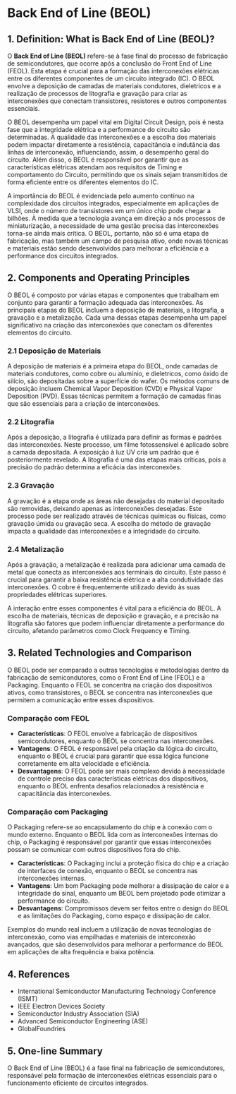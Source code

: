 # Back End of Line (BEOL)

## 1. Definition: What is **Back End of Line (BEOL)**?
O **Back End of Line (BEOL)** refere-se à fase final do processo de fabricação de semicondutores, que ocorre após a conclusão do Front End of Line (FEOL). Esta etapa é crucial para a formação das interconexões elétricas entre os diferentes componentes de um circuito integrado (IC). O BEOL envolve a deposição de camadas de materiais condutores, dieletricos e a realização de processos de litografia e gravação para criar as interconexões que conectam transistores, resistores e outros componentes essenciais.

O BEOL desempenha um papel vital em Digital Circuit Design, pois é nesta fase que a integridade elétrica e a performance do circuito são determinadas. A qualidade das interconexões e a escolha dos materiais podem impactar diretamente a resistência, capacitância e indutância das linhas de interconexão, influenciando, assim, o desempenho geral do circuito. Além disso, o BEOL é responsável por garantir que as características elétricas atendam aos requisitos de Timing e comportamento do Circuito, permitindo que os sinais sejam transmitidos de forma eficiente entre os diferentes elementos do IC.

A importância do BEOL é evidenciada pelo aumento contínuo na complexidade dos circuitos integrados, especialmente em aplicações de VLSI, onde o número de transistores em um único chip pode chegar a bilhões. À medida que a tecnologia avança em direção a nós processos de miniaturização, a necessidade de uma gestão precisa das interconexões torna-se ainda mais crítica. O BEOL, portanto, não só é uma etapa de fabricação, mas também um campo de pesquisa ativo, onde novas técnicas e materiais estão sendo desenvolvidos para melhorar a eficiência e a performance dos circuitos integrados.

## 2. Components and Operating Principles
O BEOL é composto por várias etapas e componentes que trabalham em conjunto para garantir a formação adequada das interconexões. As principais etapas do BEOL incluem a deposição de materiais, a litografia, a gravação e a metalização. Cada uma dessas etapas desempenha um papel significativo na criação das interconexões que conectam os diferentes elementos do circuito.

### 2.1 Deposição de Materiais
A deposição de materiais é a primeira etapa do BEOL, onde camadas de materiais condutores, como cobre ou alumínio, e dieletricos, como óxido de silício, são depositadas sobre a superfície do wafer. Os métodos comuns de deposição incluem Chemical Vapor Deposition (CVD) e Physical Vapor Deposition (PVD). Essas técnicas permitem a formação de camadas finas que são essenciais para a criação de interconexões.

### 2.2 Litografia
Após a deposição, a litografia é utilizada para definir as formas e padrões das interconexões. Neste processo, um filme fotossensível é aplicado sobre a camada depositada. A exposição à luz UV cria um padrão que é posteriormente revelado. A litografia é uma das etapas mais críticas, pois a precisão do padrão determina a eficácia das interconexões.

### 2.3 Gravação
A gravação é a etapa onde as áreas não desejadas do material depositado são removidas, deixando apenas as interconexões desejadas. Este processo pode ser realizado através de técnicas químicas ou físicas, como gravação úmida ou gravação seca. A escolha do método de gravação impacta a qualidade das interconexões e a integridade do circuito.

### 2.4 Metalização
Após a gravação, a metalização é realizada para adicionar uma camada de metal que conecta as interconexões aos terminais do circuito. Este passo é crucial para garantir a baixa resistência elétrica e a alta condutividade das interconexões. O cobre é frequentemente utilizado devido às suas propriedades elétricas superiores.

A interação entre esses componentes é vital para a eficiência do BEOL. A escolha de materiais, técnicas de deposição e gravação, e a precisão na litografia são fatores que podem influenciar diretamente a performance do circuito, afetando parâmetros como Clock Frequency e Timing.

## 3. Related Technologies and Comparison
O BEOL pode ser comparado a outras tecnologias e metodologias dentro da fabricação de semicondutores, como o Front End of Line (FEOL) e a Packaging. Enquanto o FEOL se concentra na criação dos dispositivos ativos, como transistores, o BEOL se concentra nas interconexões que permitem a comunicação entre esses dispositivos. 

### Comparação com FEOL
- **Características**: O FEOL envolve a fabricação de dispositivos semicondutores, enquanto o BEOL se concentra nas interconexões.
- **Vantagens**: O FEOL é responsável pela criação da lógica do circuito, enquanto o BEOL é crucial para garantir que essa lógica funcione corretamente em alta velocidade e eficiência.
- **Desvantagens**: O FEOL pode ser mais complexo devido à necessidade de controle preciso das características elétricas dos dispositivos, enquanto o BEOL enfrenta desafios relacionados à resistência e capacitância das interconexões.

### Comparação com Packaging
O Packaging refere-se ao encapsulamento do chip e à conexão com o mundo externo. Enquanto o BEOL lida com as interconexões internas do chip, o Packaging é responsável por garantir que essas interconexões possam se comunicar com outros dispositivos fora do chip.
- **Características**: O Packaging inclui a proteção física do chip e a criação de interfaces de conexão, enquanto o BEOL se concentra nas interconexões internas.
- **Vantagens**: Um bom Packaging pode melhorar a dissipação de calor e a integridade do sinal, enquanto um BEOL bem projetado pode otimizar a performance do circuito.
- **Desvantagens**: Compromissos devem ser feitos entre o design do BEOL e as limitações do Packaging, como espaço e dissipação de calor.

Exemplos do mundo real incluem a utilização de novas tecnologias de interconexão, como vias empilhadas e materiais de interconexão avançados, que são desenvolvidos para melhorar a performance do BEOL em aplicações de alta frequência e baixa potência.

## 4. References
- International Semiconductor Manufacturing Technology Conference (ISMT)
- IEEE Electron Devices Society
- Semiconductor Industry Association (SIA)
- Advanced Semiconductor Engineering (ASE)
- GlobalFoundries

## 5. One-line Summary
O Back End of Line (BEOL) é a fase final na fabricação de semicondutores, responsável pela formação de interconexões elétricas essenciais para o funcionamento eficiente de circuitos integrados.
